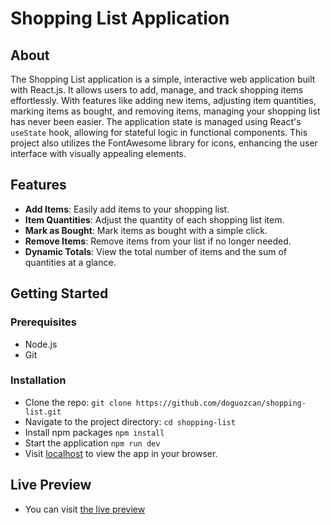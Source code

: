 # Shopping List Application

## About

The Shopping List application is a simple, interactive web application built with React.js. It allows users to add, manage, and track shopping items effortlessly. With features like adding new items, adjusting item quantities, marking items as bought, and removing items, managing your shopping list has never been easier. The application state is managed using React's `useState` hook, allowing for stateful logic in functional components. This project also utilizes the FontAwesome library for icons, enhancing the user interface with visually appealing elements.

## Features

- **Add Items**: Easily add items to your shopping list.
- **Item Quantities**: Adjust the quantity of each shopping list item.
- **Mark as Bought**: Mark items as bought with a simple click.
- **Remove Items**: Remove items from your list if no longer needed.
- **Dynamic Totals**: View the total number of items and the sum of quantities at a glance.

## Getting Started

### Prerequisites

- Node.js
- Git

### Installation

- Clone the repo:
  `git clone https://github.com/doguozcan/shopping-list.git`
- Navigate to the project directory:
  `cd shopping-list`
- Install npm packages
  `npm install`
- Start the application
  `npm run dev`
- Visit <a href="http://localhost:5173">localhost</a> to view the app in your browser.

## Live Preview

- You can visit <a href="https://comforting-nasturtium-b43a2d.netlify.app/">the live preview</a>
